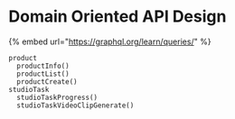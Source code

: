 # Domain Oriented API Design

{% embed url="https://graphql.org/learn/queries/" %}

```
product
  productInfo()
  productList()
  productCreate()
studioTask
  studioTaskProgress()
  studioTaskVideoClipGenerate()
```
